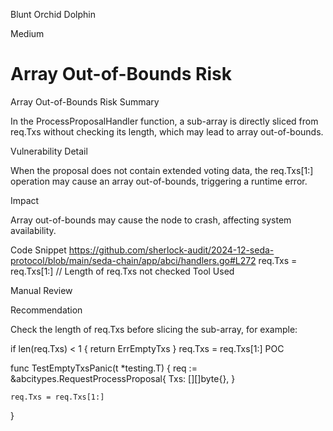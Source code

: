 Blunt Orchid Dolphin

Medium

# Array Out-of-Bounds Risk

Array Out-of-Bounds Risk
Summary

In the ProcessProposalHandler function, a sub-array is directly sliced from req.Txs without checking its length, which may lead to array out-of-bounds.

Vulnerability Detail

When the proposal does not contain extended voting data, the req.Txs[1:] operation may cause an array out-of-bounds, triggering a runtime error.

Impact

Array out-of-bounds may cause the node to crash, affecting system availability.

Code Snippet
https://github.com/sherlock-audit/2024-12-seda-protocol/blob/main/seda-chain/app/abci/handlers.go#L272
<GO>
req.Txs = req.Txs[1:] // Length of req.Txs not checked
Tool Used

Manual Review

Recommendation

Check the length of req.Txs before slicing the sub-array, for example:

<GO>
if len(req.Txs) < 1 {
    return ErrEmptyTxs
}
req.Txs = req.Txs[1:]
POC

func TestEmptyTxsPanic(t *testing.T) {
    req := &abcitypes.RequestProcessProposal{
        Txs: [][]byte{}, 
    }

    req.Txs = req.Txs[1:] 
}